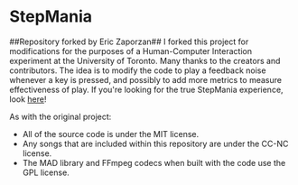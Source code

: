 StepMania
=========

##Repository forked by Eric Zaporzan##
I forked this project for modifications for the purposes of a Human-Computer Interaction experiment at the University of Toronto. Many thanks to the creators and contributors. The idea is to modify the code to play a feedback noise whenever a key is pressed, and possibly to add more metrics to measure effectiveness of play. If you're looking for the true StepMania experience, look [here](https://github.com/stepmania/stepmania)!

As with the original project:
- All of the source code is under the MIT license.
- Any songs that are included within this repository are under the CC-NC license.
- The MAD library and FFmpeg codecs when built with the code use the GPL license.
